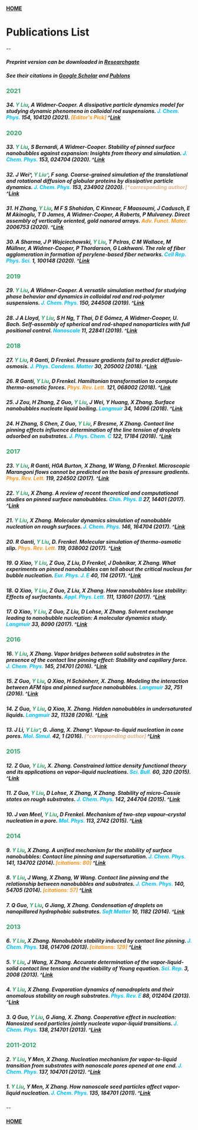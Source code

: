 #### [HOME](../index.html)
# Publications List
--

#### *Preprint version can be downloaded in [Researchgate](https://www.researchgate.net/profile/Yawei_Liu3/research)*

#### *See their citations in [Google Scholar](https://scholar.google.com.au/citations?user=Bh8mdUcAAAAJ&hl=en) and [Publons](https://publons.com/researcher/2029215/yawei-liu/)*

### **<span style="color:#2da266">2021</span>**

##### 34. <span style="color:#2da266">Y Liu</span>, A Widmer-Cooper. *A dissipative particle dynamics model for studying dynamic phenomena in colloidal rod suspensions.* <span style="color:#00bfff">J. Chem. Phys.</span> 154, 104120 (2021). <span style="color:#ff931e">[Editor's Pick]</span> ^[Link](https://aip.scitation.org/doi/10.1063/5.0041285)

### **<span style="color:#2da266">2020</span>**

##### 33. <span style="color:#2da266">Y Liu</span>, S Bernardi, A Widmer-Cooper. *Stability of pinned surface nanobubbles against expansion: Insights from theory and simulation.* <span style="color:#00bfff">J. Chem. Phys.</span> 153, 024704 (2020). ^[Link](http://aip.scitation.org/doi/10.1063/5.0013223) 

##### 32. J Wei<span>^*</span>, <span style="color:#2da266">Y Liu^*</span>, F song. *Coarse-grained simulation of the translational and rotational diffusion of globular proteins by dissipative particle dynamics.* <span style="color:#00bfff">J. Chem. Phys.</span> 153, 234902 (2020). <span style="color:#deb38a">[*corresponding author]</span> ^[Link](http://aip.scitation.org/doi/10.1063/5.0025620) 

##### 31. H Zhang, <span style="color:#2da266">Y Liu</span>, M F S Shahidan, C Kinnear, F Maasoumi, J Cadusch, E M Akinoglu, T D James, A Widmer-Cooper, A Roberts, P Mulvaney. *Direct assembly of vertically oriented, gold nanorod arrays.* <span style="color:#ff931e">Adv. Funct. Mater.</span> 2006753 (2020). ^[Link](https://onlinelibrary.wiley.com/doi/10.1002/adfm.202006753)

##### 30. A Sharma, J P Wojciechowski, <span style="color:#2da266">Y Liu</span>, T Pelras, C M Wallace, M Müllner, A Widmer-Cooper, P Thordarson, G Lakhwani. *The role of fiber agglomeration in formation of perylene-based fiber networks.* <span style="color:#00bfff">Cell Rep. Phys. Sci.</span> 1, 100148 (2020). ^[Link](https://linkinghub.elsevier.com/retrieve/pii/S2666386420301521)   

### **<span style="color:#2da266">2019</span>**

##### 29. <span style="color:#2da266">Y Liu</span>, A Widmer-Cooper. *A versatile simulation method for studying phase behavior and dynamics in colloidal rod and rod-polymer suspensions.* <span style="color:#00bfff">J. Chem. Phys.</span> 150, 244508 (2019). ^[Link](http://aip.scitation.org/doi/10.1063/1.5096193) 

##### 28. J A Lloyd, <span style="color:#2da266">Y Liu</span>, S H Ng, T Thai, D E Gómez, A Widmer-Cooper, U. Bach. *Self-assembly of spherical and rod-shaped nanoparticles with full positional control.* <span style="color:#00bfff">Nanoscale</span> 11, 22841 (2019). ^[Link](http://xlink.rsc.org/?DOI=C9NR06679A)   

### **<span style="color:#2da266">2018</span>**

##### 27. <span style="color:#2da266">Y Liu</span>, R Ganti, D Frenkel. *Pressure gradients fail to predict diffusio-osmosis.* <span style="color:#00bfff">J. Phys. Condens. Matter</span> 30, 205002 (2018). ^[Link](http://iopscience.iop.org/article/10.1088/1361-648X/aabd58)  

##### 26. R Ganti, <span style="color:#2da266">Y Liu</span>, D Frenkel. *Hamiltonian transformation to compute thermo-osmotic forces.* <span style="color:#ff931e">Phys. Rev. Lett.</span> 121, 068002 (2018). ^[Link](https://link.aps.org/doi/10.1103/PhysRevLett.121.068002)  

##### 25. J Zou, H Zhang, Z Guo, <span style="color:#2da266">Y Liu</span>, J Wei, Y Huang, X Zhang. *Surface nanobubbles nucleate liquid boiling.* <span style="color:#00bfff">Langmuir</span> 34, 14096 (2018). ^[Link](http://pubs.acs.org/doi/10.1021/acs.langmuir.8b03290)  

##### 24. H Zhang, S Chen, Z Guo, <span style="color:#2da266">Y Liu</span>, F Bresme, X Zhang. *Contact line pinning effects influence determination of the line tension of droplets adsorbed on substrates.* <span style="color:#00bfff">J. Phys. Chem. C</span> 122, 17184 (2018). ^[Link](http://pubs.acs.org/doi/10.1021/acs.jpcc.8b03588)  

### **<span style="color:#2da266">2017</span>**

##### 23. <span style="color:#2da266">Y Liu</span>, R Ganti, HGA Burton, X Zhang, W Wang, D Frenkel. *Microscopic Marangoni flows cannot be predicted on the basis of pressure gradients.* <span style="color:#ff931e">Phys. Rev. Lett.</span> 119, 224502 (2017). ^[Link](https://link.aps.org/doi/10.1103/PhysRevLett.119.224502) 

##### 22. <span style="color:#2da266">Y Liu</span>, X Zhang. *A review of recent theoretical and computational studies on pinned surface nanobubbles.* <span style="color:#00bfff">Chin. Phys. B</span> 27, 14401 (2017). ^[Link](https://iopscience.iop.org/article/10.1088/1674-1056/27/1/014401)   

##### 21. <span style="color:#2da266">Y Liu</span>, X Zhang. *Molecular dynamics simulation of nanobubble nucleation on rough surfaces.* <span style="color:#00bfff">J. Chem. Phys.</span> 146, 164704 (2017). ^[Link](http://aip.scitation.org/doi/10.1063/1.4981788)  

##### 20. R Ganti, <span style="color:#2da266">Y Liu</span>, D. Frenkel. *Molecular simulation of thermo-osmotic slip.* <span style="color:#ff931e">Phys. Rev. Lett.</span> 119, 038002 (2017). ^[Link](http://link.aps.org/doi/10.1103/PhysRevLett.119.038002) 

##### 19. Q Xiao, <span style="color:#2da266">Y Liu</span>, Z Guo, Z Liu, D Frenkel, J Dobnikar, X Zhang. *What experiments on pinned nanobubbles can tell about the critical nucleus for bubble nucleation.* <span style="color:#00bfff">Eur. Phys. J. E</span> 40, 114 (2017). ^[Link](http://link.springer.com/10.1140/epje/i2017-11604-7)  

##### 18. Q Xiao, <span style="color:#2da266">Y Liu</span>, Z Guo, Z Liu, X Zhang. *How nanobubbles lose stability: Effects of surfactants.* <span style="color:#00bfff">Appl. Phys. Lett.</span> 111, 131601 (2017). ^[Link](http://aip.scitation.org/doi/10.1063/1.5000831)  

##### 17. Q Xiao, <span style="color:#2da266">Y Liu</span>, Z Guo, Z Liu, D Lohse, X Zhang. *Solvent exchange leading to nanobubble nucleation: A molecular dynamics study.* <span style="color:#00bfff">Langmuir</span> 33, 8090 (2017). ^[Link](http://pubs.acs.org/doi/10.1021/acs.langmuir.7b01231)  

### **<span style="color:#2da266">2016</span>** 

##### 16. <span style="color:#2da266">Y Liu</span>, X Zhang. *Vapor bridges between solid substrates in the presence of the contact line pinning effect: Stability and capillary force.* <span style="color:#00bfff">J. Chem. Phys.</span> 145, 214701 (2016). ^[Link](http://aip.scitation.org/doi/10.1063/1.4971207)  

##### 15. Z Guo, <span style="color:#2da266">Y Liu</span>, Q Xiao, H Schönherr, X. Zhang. *Modeling the interaction between AFM tips and pinned surface nanobubbles.* <span style="color:#00bfff">Langmuir</span> 32, 751 (2016). ^[Link](https://pubs.acs.org/doi/10.1021/acs.langmuir.5b04162)  

##### 14. Z Guo, <span style="color:#2da266">Y Liu</span>, Q Xiao, X. Zhang. *Hidden nanobubbles in undersaturated liquids.* <span style="color:#00bfff">Langmuir </span>32, 11328 (2016). ^[Link](https://pubs.acs.org/doi/10.1021/acs.langmuir.6b01766)  

##### 13. J Li, <span style="color:#2da266">Y Liu^*</span>, G. Jiang, X. Zhang<span>^*</span>. *Vapour-to-liquid nucleation in cone pores.* <span style="color:#00bfff">Mol. Simul.</span> 42, 1 (2016). <span style="color:#deb38a">[*corresponding author]</span> ^[Link](http://www.tandfonline.com/doi/full/10.1080/08927022.2014.1001990)  

### **<span style="color:#2da266">2015</span>**

##### 12. Z Guo, <span style="color:#2da266">Y Liu</span>, X. Zhang. *Constrained lattice density functional theory and its applications on vapor–liquid nucleations.* <span style="color:#00bfff">Sci. Bull.</span> 60, 320 (2015). ^[Link](http://link.springer.com/10.1007/s11434-014-0702-y)  

##### 11. Z Guo, <span style="color:#2da266">Y Liu</span>, D Lohse, X Zhang, X Zhang. *Stability of micro-Cassie states on rough substrates.* <span style="color:#00bfff">J. Chem. Phys.</span> 142, 244704 (2015). ^[Link](http://aip.scitation.org/doi/10.1063/1.4922905)  

##### 10. J van Meel, <span style="color:#2da266">Y Liu</span>, D Frenkel. *Mechanism of two-step vapour–crystal nucleation in a pore.* <span style="color:#00bfff">Mol. Phys.</span> 113, 2742 (2015). ^[Link](https://www.tandfonline.com/doi/full/10.1080/00268976.2015.1031844)  

### **<span style="color:#2da266">2014</span>**

##### 9. <span style="color:#2da266">Y Liu</span>, X Zhang. *A unified mechanism for the stability of surface nanobubbles: Contact line pinning and supersaturation.* <span style="color:#00bfff">J. Chem. Phys.</span> 141, 134702 (2014). <span style="color:#ff931e">[citations: 80]</span> ^[Link](http://aip.scitation.org/doi/10.1063/1.4896937)  

##### 8. <span style="color:#2da266">Y Liu</span>, J Wang, X Zhang, W Wang. *Contact line pinning and the relationship between nanobubbles and substrates.* <span style="color:#00bfff">J. Chem. Phys.</span> 140, 54705 (2014). <span style="color:#ff931e">[citations: 57]</span> ^[Link](http://aip.scitation.org/doi/10.1063/1.4863448)  

##### 7. Q Guo, <span style="color:#2da266">Y Liu</span>, G Jiang, X Zhang. *Condensation of droplets on nanopillared hydrophobic substrates.* <span style="color:#00bfff">Soft Matter</span> 10, 1182 (2014). ^[Link](http://xlink.rsc.org/?DOI=c3sm52260a)  

### **<span style="color:#2da266">2013</span>**

##### 6. <span style="color:#2da266">Y Liu</span>, X Zhang. *Nanobubble stability induced by contact line pinning.* <span style="color:#00bfff">J. Chem. Phys.</span> 138, 014706 (2013). <span style="color:#ff931e">[citations: 129]</span> ^[Link](http://aip.scitation.org/doi/10.1063/1.4773249) 

##### 5. <span style="color:#2da266">Y Liu</span>, J Wang, X Zhang. *Accurate determination of the vapor-liquid-solid contact line tension and the viability of Young equation.* <span style="color:#00bfff">Sci. Rep.</span> 3, 2008 (2013). ^[Link](http://www.nature.com/articles/srep02008)  

##### 4. <span style="color:#2da266">Y Liu</span>, X Zhang. *Evaporation dynamics of nanodroplets and their anomalous stability on rough substrates.* <span style="color:#00bfff">Phys. Rev. E</span> 88, 012404 (2013). ^[Link](https://link.aps.org/doi/10.1103/PhysRevE.88.012404)  

##### 3. Q Guo, <span style="color:#2da266">Y Liu</span>, G Jiang, X. Zhang. *Cooperative effect in nucleation: Nanosized seed particles jointly nucleate vapor-liquid transitions.* <span style="color:#00bfff">J. Chem. Phys.</span> 138, 214701 (2013). ^[Link](http://aip.scitation.org/doi/10.1063/1.4807726)  

### **<span style="color:#2da266">2011-2012</span>**

##### 2. <span style="color:#2da266">Y Liu</span>, Y Men, X Zhang. *Nucleation mechanism for vapor-to-liquid transition from substrates with nanoscale pores opened at one end.* <span style="color:#00bfff">J. Chem. Phys.</span> 137, 104701 (2012). ^[Link](http://aip.scitation.org/doi/10.1063/1.4749319)  

##### 1. <span style="color:#2da266">Y Liu</span>, Y Men, X Zhang. *How nanoscale seed particles affect vapor-liquid nucleation.* <span style="color:#00bfff">J. Chem. Phys.</span> 135, 184701 (2011). ^[Link](http://aip.scitation.org/doi/10.1063/1.3658502)  
--
#### [HOME](../index.html)

